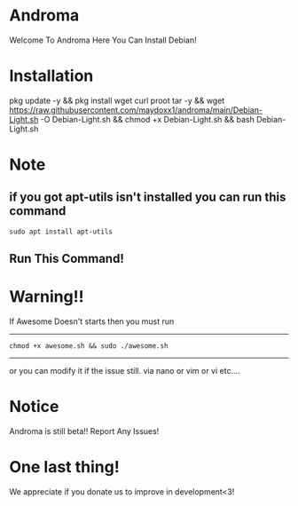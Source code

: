 # Androma
Welcome To Androma Here You Can Install Debian!
# Installation 
pkg update -y && pkg install wget curl proot tar -y && wget https://raw.githubusercontent.com/maydoxx1/androma/main/Debian-Light.sh -O Debian-Light.sh && chmod +x Debian-Light.sh && bash Debian-Light.sh
# Note
if you got apt-utils isn't installed you can run this command 
------------------------------
    sudo apt install apt-utils
  Run This Command!
------------------------------

# Warning!!
If Awesome Doesn't starts then you must run

-------------------
    chmod +x awesome.sh && sudo ./awesome.sh
--------------------
or you can modify it if the issue still.
via nano or vim or vi etc....
# Notice
Androma is still beta!! Report Any Issues!
# One last thing!
We appreciate if you donate us to improve in development<3!
